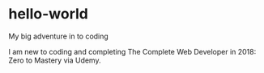 # hello-world

My big adventure in to coding

I am new to coding and completing The Complete Web Developer in 2018: Zero to Mastery via Udemy.
